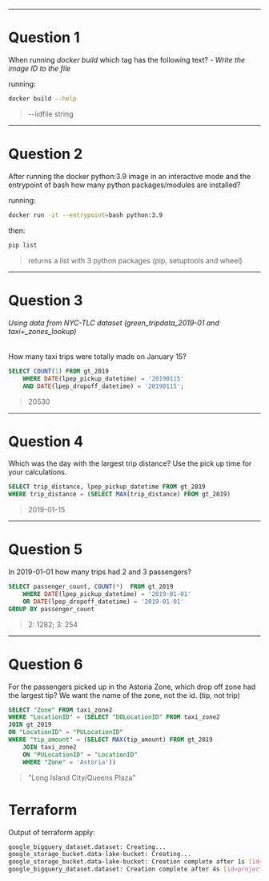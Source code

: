 ---------------------------------
# Question 1

When running _docker build_ which tag has the following text? - _Write the image ID to the file_

running:
```bash
docker build --help
``` 

>--iidfile  string

---------------------

# Question 2

After running the docker python:3.9 image in an interactive mode and the entrypoint of bash how many python packages/modules are installed?

running:
```bash
docker run -it --entrypoint=bash python:3.9
```
then:
```bash
pip list
```

> returns a list with 3 python packages (pip, setuptools and wheel) 

---------------------------------------------------------------


# Question 3

###### Using data from NYC-TLC dataset (green_tripdata_2019-01 and taxi+_zones_lookup)

How many taxi trips were totally made on January 15?

```sql
SELECT COUNT(1) FROM gt_2019
	WHERE DATE(lpep_pickup_datetime) = '20190115'
	AND DATE(lpep_dropoff_datetime) = '20190115';
```

> 20530
------
# Question 4

Which was the day with the largest trip distance? Use the pick up time for your calculations.

```sql
SELECT trip_distance, lpep_pickup_datetime FROM gt_2019
WHERE trip_distance = (SELECT MAX(trip_distance) FROM gt_2019)
```

> 2019-01-15
---------
# Question 5

In 2019-01-01 how many trips had 2 and 3 passengers?

```sql
SELECT passenger_count, COUNT(*)  FROM gt_2019
	WHERE DATE(lpep_pickup_datetime) = '2019-01-01'
	OR DATE(lpep_dropoff_datetime) = '2019-01-01'
GROUP BY passenger_count
```

> 2: 1282; 3: 254
-------------
# Question 6

For the passengers picked up in the Astoria Zone, which drop off zone had the largest tip? 
We want the name of the zone, not the id. (tip, not trip)

```sql
SELECT "Zone" FROM taxi_zone2
WHERE "LocationID" = (SELECT "DOLocationID" FROM taxi_zone2
JOIN gt_2019
ON "LocationID" = "PULocationID"
WHERE "tip_amount" = (SELECT MAX(tip_amount) FROM gt_2019
	JOIN taxi_zone2
	ON "PULocationID" = "LocationID"
	WHERE "Zone" = 'Astoria'))
```

> "Long Island City/Queens Plaza"




# Terraform

Output of terraform apply:
```bash
google_bigquery_dataset.dataset: Creating...
google_storage_bucket.data-lake-bucket: Creating...
google_storage_bucket.data-lake-bucket: Creation complete after 1s [id=dtc_data_lake_dtc-de-course-374300]
google_bigquery_dataset.dataset: Creation complete after 4s [id=projects/dtc-de-course-374300/datasets/trips_data_all]
```

